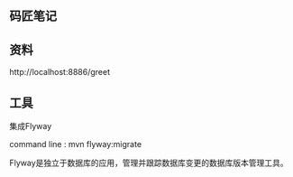 ## 码匠笔记

## 资料
http://localhost:8886/greet

## 工具
集成Flyway

command line : mvn flyway:migrate

Flyway是独立于数据库的应用，管理并跟踪数据库变更的数据库版本管理工具。
